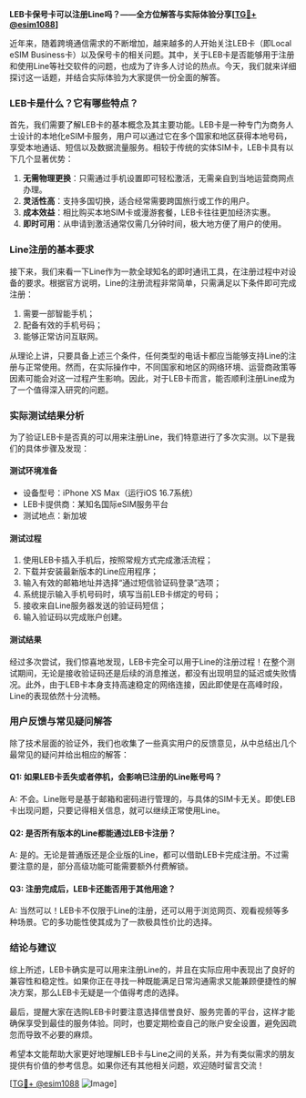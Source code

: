 **LEB卡保号卡可以注册Line吗？——全方位解答与实际体验分享[[TG💪+ @esim1088](https://t.me/s/esim1088)]**

近年来，随着跨境通信需求的不断增加，越来越多的人开始关注LEB卡（即Local eSIM Business卡）以及保号卡的相关问题。其中，关于LEB卡是否能够用于注册和使用Line等社交软件的问题，也成为了许多人讨论的热点。今天，我们就来详细探讨这一话题，并结合实际体验为大家提供一份全面的解答。

### LEB卡是什么？它有哪些特点？

首先，我们需要了解LEB卡的基本概念及其主要功能。LEB卡是一种专门为商务人士设计的本地化eSIM卡服务，用户可以通过它在多个国家和地区获得本地号码，享受本地通话、短信以及数据流量服务。相较于传统的实体SIM卡，LEB卡具有以下几个显著优势：

1. **无需物理更换**：只需通过手机设置即可轻松激活，无需亲自到当地运营商网点办理。
2. **灵活性高**：支持多国切换，适合经常需要跨国旅行或工作的用户。
3. **成本效益**：相比购买本地SIM卡或漫游套餐，LEB卡往往更加经济实惠。
4. **即时可用**：从申请到激活通常仅需几分钟时间，极大地方便了用户的使用。

### Line注册的基本要求

接下来，我们来看一下Line作为一款全球知名的即时通讯工具，在注册过程中对设备的要求。根据官方说明，Line的注册流程非常简单，只需满足以下条件即可完成注册：

1. 需要一部智能手机；
2. 配备有效的手机号码；
3. 能够正常访问互联网。

从理论上讲，只要具备上述三个条件，任何类型的电话卡都应当能够支持Line的注册与正常使用。然而，在实际操作中，不同国家和地区的网络环境、运营商政策等因素可能会对这一过程产生影响。因此，对于LEB卡而言，能否顺利注册Line成为了一个值得深入研究的问题。

### 实际测试结果分析

为了验证LEB卡是否真的可以用来注册Line，我们特意进行了多次实测。以下是我们的具体步骤及发现：

#### 测试环境准备
- 设备型号：iPhone XS Max（运行iOS 16.7系统）
- LEB卡提供商：某知名国际eSIM服务平台
- 测试地点：新加坡

#### 测试过程
1. 使用LEB卡插入手机后，按照常规方式完成激活流程；
2. 下载并安装最新版本的Line应用程序；
3. 输入有效的邮箱地址并选择“通过短信验证码登录”选项；
4. 系统提示输入手机号码时，填写当前LEB卡绑定的号码；
5. 接收来自Line服务器发送的验证码短信；
6. 输入验证码以完成账户创建。

#### 测试结果
经过多次尝试，我们惊喜地发现，LEB卡完全可以用于Line的注册过程！在整个测试期间，无论是接收验证码还是后续的消息推送，都没有出现明显的延迟或失败情况。此外，由于LEB卡本身支持高速稳定的网络连接，因此即使是在高峰时段，Line的表现依然十分流畅。

### 用户反馈与常见疑问解答

除了技术层面的验证外，我们也收集了一些真实用户的反馈意见，从中总结出几个最常见的疑问并给出相应的解答：

#### Q1: 如果LEB卡丢失或者停机，会影响已注册的Line账号吗？
A: 不会。Line账号是基于邮箱和密码进行管理的，与具体的SIM卡无关。即使LEB卡出现问题，只要记得相关信息，就可以继续正常使用Line。

#### Q2: 是否所有版本的Line都能通过LEB卡注册？
A: 是的。无论是普通版还是企业版的Line，都可以借助LEB卡完成注册。不过需要注意的是，部分高级功能可能需要额外付费解锁。

#### Q3: 注册完成后，LEB卡还能否用于其他用途？
A: 当然可以！LEB卡不仅限于Line的注册，还可以用于浏览网页、观看视频等多种场景。它的多功能性使其成为了一款极具性价比的选择。

### 结论与建议

综上所述，LEB卡确实是可以用来注册Line的，并且在实际应用中表现出了良好的兼容性和稳定性。如果你正在寻找一种既能满足日常沟通需求又能兼顾便捷性的解决方案，那么LEB卡无疑是一个值得考虑的选择。

最后，提醒大家在选购LEB卡时要注意选择信誉良好、服务完善的平台，这样才能确保享受到最佳的服务体验。同时，也要定期检查自己的账户安全设置，避免因疏忽而导致不必要的麻烦。

希望本文能帮助大家更好地理解LEB卡与Line之间的关系，并为有类似需求的朋友提供有价值的参考信息。如果你还有其他相关问题，欢迎随时留言交流！

[[TG💪+ @esim1088](https://t.me/s/esim1088) ![Image](https://i.postimg.cc/4NQfJmqS/Snipaste-2025-05-13-00-14-12.png)]